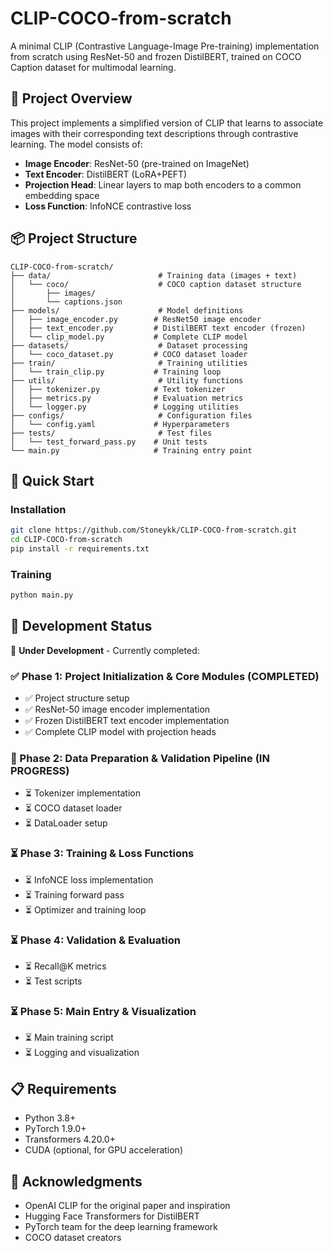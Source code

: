 # CLIP-COCO-from-scratch

A minimal CLIP (Contrastive Language-Image Pre-training) implementation from scratch using ResNet-50 and frozen DistilBERT, trained on COCO Caption dataset for multimodal learning.

## 🎯 Project Overview

This project implements a simplified version of CLIP that learns to associate images with their corresponding text descriptions through contrastive learning. The model consists of:

- **Image Encoder**: ResNet-50 (pre-trained on ImageNet)
- **Text Encoder**: DistilBERT (LoRA+PEFT)
- **Projection Head**: Linear layers to map both encoders to a common embedding space
- **Loss Function**: InfoNCE contrastive loss

## 📦 Project Structure

```
CLIP-COCO-from-scratch/
├── data/                        # Training data (images + text)
│   └── coco/                    # COCO caption dataset structure
│       ├── images/             
│       └── captions.json       
├── models/                      # Model definitions
│   ├── image_encoder.py        # ResNet50 image encoder
│   ├── text_encoder.py         # DistilBERT text encoder (frozen)
│   └── clip_model.py           # Complete CLIP model
├── datasets/                    # Dataset processing
│   └── coco_dataset.py         # COCO dataset loader
├── train/                       # Training utilities
│   └── train_clip.py           # Training loop
├── utils/                       # Utility functions
│   ├── tokenizer.py            # Text tokenizer
│   ├── metrics.py              # Evaluation metrics
│   └── logger.py               # Logging utilities
├── configs/                     # Configuration files
│   └── config.yaml             # Hyperparameters
├── tests/                       # Test files
│   └── test_forward_pass.py    # Unit tests
└── main.py                     # Training entry point
```

## 🚀 Quick Start

### Installation

```bash
git clone https://github.com/Stoneykk/CLIP-COCO-from-scratch.git
cd CLIP-COCO-from-scratch
pip install -r requirements.txt
```

### Training

```bash
python main.py
```

## 🔧 Development Status

🚧 **Under Development** - Currently completed:

### ✅ Phase 1: Project Initialization & Core Modules (COMPLETED)
- ✅ Project structure setup
- ✅ ResNet-50 image encoder implementation
- ✅ Frozen DistilBERT text encoder implementation  
- ✅ Complete CLIP model with projection heads

### 🔄 Phase 2: Data Preparation & Validation Pipeline (IN PROGRESS)
- ⏳ Tokenizer implementation
- ⏳ COCO dataset loader
- ⏳ DataLoader setup

### ⏳ Phase 3: Training & Loss Functions
- ⏳ InfoNCE loss implementation
- ⏳ Training forward pass
- ⏳ Optimizer and training loop

### ⏳ Phase 4: Validation & Evaluation
- ⏳ Recall@K metrics
- ⏳ Test scripts

### ⏳ Phase 5: Main Entry & Visualization
- ⏳ Main training script
- ⏳ Logging and visualization

## 📋 Requirements

- Python 3.8+
- PyTorch 1.9.0+
- Transformers 4.20.0+
- CUDA (optional, for GPU acceleration)


## 🙏 Acknowledgments

- OpenAI CLIP for the original paper and inspiration
- Hugging Face Transformers for DistilBERT
- PyTorch team for the deep learning framework
- COCO dataset creators
